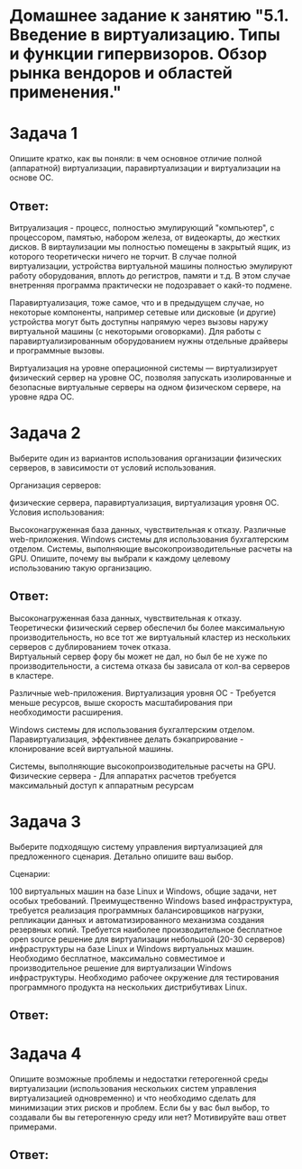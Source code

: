   # Домашнее задание к занятию "5.1. Введение в виртуализацию. Типы и функции гипервизоров. Обзор рынка вендоров и областей применения."
  
# Задача 1
Опишите кратко, как вы поняли: в чем основное отличие полной (аппаратной) виртуализации, паравиртуализации и виртуализации на основе ОС.

## Ответ:

Витруализация - процесс, полностью эмулирующий "компьютер", с процессором, памятью, набором железа, от видеокарты, до жестких дисков. В виртаулизации мы полностью помещены в закрытый ящик, из которого теоретически ничего не торчит.
В случае полной виртуализации, устройства виртуальной машины полностью эмулируют работу оборудования, вплоть до регистров, памяти и т.д. В этом случае внетренняя программа практически не подозравает о какй-то подмене.

Паравиртуализация, тоже самое, что и в предыдущем случае, но некоторые компоненты, например сетевые или дисковые (и другие) устройства могут быть доступны напрямую через вызовы наружу виртуальной машины (с некоторыми оговорками). Для работы с паравиртуализированным оборудованием нужны отдельные драйверы и программные вызовы.


Виртуализация на уровне операционной системы — виртуализирует физический сервер на уровне ОС, позволяя запускать изолированные и безопасные виртуальные серверы на одном физическом сервере, на уровне ядра ОС.


# Задача 2
Выберите один из вариантов использования организации физических серверов, в зависимости от условий использования.

Организация серверов:

физические сервера,
паравиртуализация,
виртуализация уровня ОС.
Условия использования:

Высоконагруженная база данных, чувствительная к отказу.
Различные web-приложения.
Windows системы для использования бухгалтерским отделом.
Системы, выполняющие высокопроизводительные расчеты на GPU.
Опишите, почему вы выбрали к каждому целевому использованию такую организацию.

## Ответ:

Высоконагруженная база данных, чувствительная к отказу.
    Теоретически физический сервер обеспечил бы более максимальную производительность, но все тот же виртуальный кластер из нескольких серверов с дублированием точек отказа.  
	Виртуальный сервер фору бы может не дал, но был бе не хуже по производительности, а система отказа бы зависала от кол-ва серверов в кластере.
       
         
Различные web-приложения.
    Виртуализация уровня ОС - Требуется меньше ресурсов, выше скорость масштабирования при необходимости расширения. 
       

Windows системы для использования бухгалтерским отделом.
    Паравиртуализация, эффективнее делать бэкаприрование -  клонирование всей виртуальной машины.
   
        
Системы, выполняющие высокопроизводительные расчеты на GPU.
    Физические сервера - Для аппаратнх расчетов требуется максимальный доступ к аппаратным ресурсам

# Задача 3
Выберите подходящую систему управления виртуализацией для предложенного сценария. Детально опишите ваш выбор.

Сценарии:

100 виртуальных машин на базе Linux и Windows, общие задачи, нет особых требований. Преимущественно Windows based инфраструктура, требуется реализация программных балансировщиков нагрузки, репликации данных и автоматизированного механизма создания резервных копий.
Требуется наиболее производительное бесплатное open source решение для виртуализации небольшой (20-30 серверов) инфраструктуры на базе Linux и Windows виртуальных машин.
Необходимо бесплатное, максимально совместимое и производительное решение для виртуализации Windows инфраструктуры.
Необходимо рабочее окружение для тестирования программного продукта на нескольких дистрибутивах Linux.

## Ответ:

# Задача 4
Опишите возможные проблемы и недостатки гетерогенной среды виртуализации (использования нескольких систем управления виртуализацией одновременно) и что необходимо сделать для минимизации этих рисков и проблем. Если бы у вас был выбор, то создавали бы вы гетерогенную среду или нет? Мотивируйте ваш ответ примерами.

## Ответ:
